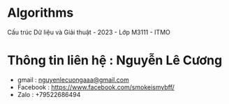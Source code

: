 # Algorithms
Cấu trúc Dữ liệu và Giải thuật - 2023 - Lớp M3111 - ITMO

# Thông tin liên hệ : Nguyễn Lê Cương 
- gmail : nguyenlecuongaaa@gmail.com
- Facebook : https://www.facebook.com/smokeismybff/
- Zalo : +79522686494
